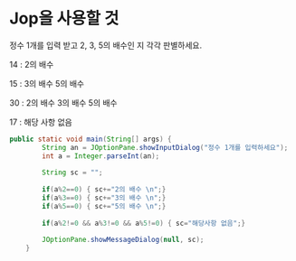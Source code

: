 #  Jop을 사용할 것

정수 1개를 입력 받고 2, 3, 5의 배수인 지 각각 판별하세요.

14 : 2의 배수

15 : 3의 배수 5의 배수

30 : 2의 배수 3의 배수 5의 배수

17 : 해당 사항 없음



```java
public static void main(String[] args) {
		String an = JOptionPane.showInputDialog("정수 1개를 입력하세요");
		int a = Integer.parseInt(an);
		
		String sc = "";
		
		if(a%2==0) { sc+="2의 배수 \n";}
		if(a%3==0) { sc+="3의 배수 \n";}
		if(a%5==0) { sc+="5의 배수 \n";}
		
		if(a%2!=0 && a%3!=0 && a%5!=0) { sc="해당사항 없음";}
		
		JOptionPane.showMessageDialog(null, sc);
	}
```

